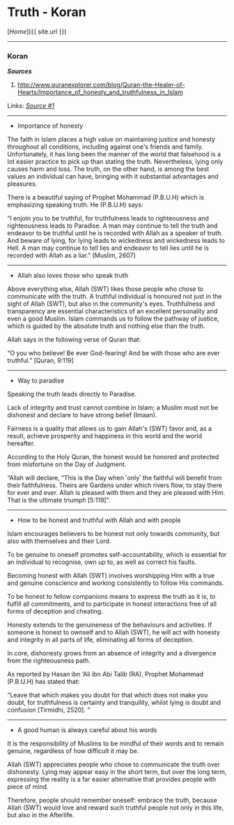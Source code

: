# Truth - Koran

[_Home_]({{ site.url }})


---

### Koran

___Sources___

1. http://www.quranexplorer.com/blog/Quran-the-Healer-of-Hearts/Importance_of_honesty_and_truthfulness_in_Islam

[1]: http://www.quranexplorer.com/blog/Quran-the-Healer-of-Hearts/Importance_of_honesty_and_truthfulness_in_Islam

Links: _[Source #1][1]_

---

- Importance of honesty

The faith in Islam places a high value on maintaining justice and honesty throughout all conditions, including against one's friends and family. Unfortunately, it has long been the manner of the world that falsehood is a lot easier practice to pick up than stating the truth. Nevertheless, lying only causes harm and loss. The truth, on the other hand, is among the best values an individual can have, bringing with it substantial advantages and pleasures.

There is a beautiful saying of Prophet Mohammad (P.B.U.H) which is emphasizing speaking truth. He (P.B.U.H) says:

“I enjoin you to be truthful, for truthfulness leads to righteousness and righteousness leads to Paradise. A man may continue to tell the truth and endeavor to be truthful until he is recorded with Allah as a speaker of truth. And beware of lying, for lying leads to wickedness and wickedness leads to Hell. A man may continue to tell lies and endeavor to tell lies until he is recorded with Allah as a liar.” [Muslim, 2607]

---

- Allah also loves those who speak truth

Above everything else, Allah (SWT) likes those people who chose to communicate with the truth. A truthful individual is honoured not just in the sight of Allah (SWT), but also in the community's eyes. Truthfulness and transparency are essential characteristics of an excellent personality and even a good Muslim. Islam commands us to follow the pathway of justice, which is guided by the absolute truth and nothing else than the truth.

Allah says in the following verse of Quran that:

“O you who believe! Be ever God-fearing! And be with those who are ever truthful." [Quran, 9:119]

---

- Way to paradise

Speaking the truth leads directly to Paradise.

Lack of integrity and trust cannot combine in Islam; a Muslim must not be dishonest and declare to have strong belief (Imaan).

Fairness is a quality that allows us to gain Allah's (SWT) favor and, as a result, achieve prosperity and happiness in this world and the world hereafter.

According to the Holy Quran, the honest would be honored and protected from misfortune on the Day of Judgment.

“Allah will declare, “This is the Day when ˹only˺ the faithful will benefit from their faithfulness. Theirs are Gardens under which rivers flow, to stay there for ever and ever. Allah is pleased with them and they are pleased with Him. That is the ultimate triumph [5:119]”.

---

- How to be honest and truthful with Allah and with people

Islam encourages believers to be honest not only towards community, but also with themselves and their Lord.

To be genuine to oneself promotes self-accountability, which is essential for an individual to recognise, own up to, as well as correct his faults.

Becoming honest with Allah (SWT) involves worshipping Him with a true and genuine conscience and working consistently to follow His commands.

To be honest to fellow companions means to express the truth as it is, to fulfill all commitments, and to participate in honest interactions free of all forms of deception and cheating.

Honesty extends to the genuineness of the behaviours and activities. If someone is honest to ownself and to Allah (SWT), he will act with honesty and integrity in all parts of life, eliminating all forms of deception.

In core, dishonesty grows from an absence of integrity and a divergence from the righteousness path.

As reported by Hasan ibn ‘Ali ibn Abi Talib (RA), Prophet Mohammad (P.B.U.H) has stated that:

“Leave that which makes you doubt for that which does not make you doubt, for truthfulness is certainty and tranquility, whilst lying is doubt and confusion [Tirmidhi, 2520]. ”

---

- A good human is always careful about his words

It is the responsibility of Muslims to be mindful of their words and to remain genuine, regardless of how difficult it may be.

Allah (SWT) appreciates people who chose to communicate the truth over dishonesty. Lying may appear easy in the short term, but over the long term, expressing the reality is a far easier alternative that provides people with piece of mind.

Therefore, people should remember oneself: embrace the truth, because Allah (SWT) would love and reward such truthful people not only in this life, but also in the Afterlife.



